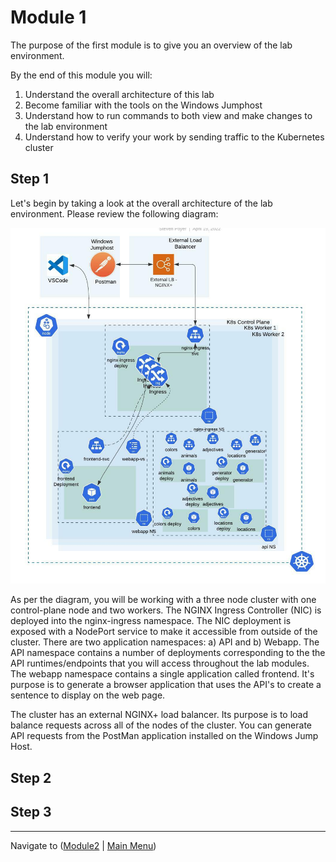 # Module 1

The purpose of the first module is to give you an overview of the lab environment.  

By the end of this module you will:
1. Understand the overall architecture of this lab
2. Become familiar with the tools on the Windows Jumphost
3. Understand how to run commands to both view and make changes to the lab environment
4. Understand how to verify your work by sending traffic to the Kubernetes cluster


## Step 1

Let's begin by taking a look at the overall architecture of the lab environment.  Please review the following diagram:

![Environment Overview](media/Agility%20UDF%20Environment.jpeg)

As per the diagram, you will be working with a three node cluster with one control-plane node and two workers.  The NGINX Ingress Controller (NIC) is deployed into the nginx-ingress namespace.  The NIC deployment is exposed with a NodePort service to make it accessible from outside of the cluster.  There are two application namespaces:  a) API and b) Webapp.  The API namespace contains a number of deployments corresponding to the the API runtimes/endpoints that you will access throughout the lab modules.  The webapp namespace contains a single application called frontend.  It's purpose is to generate a browser application that uses the API's to create a sentence to display on the web page.    

The cluster has an external NGINX+ load balancer.  Its purpose is to load balance requests across all of the nodes of the cluster.  You can generate API requests from the PostMan application installed on the Windows Jump Host.  
## Step 2


## Step 3
-------------

Navigate to ([Module2](../module2/readme.md) | [Main Menu](../README.md))
